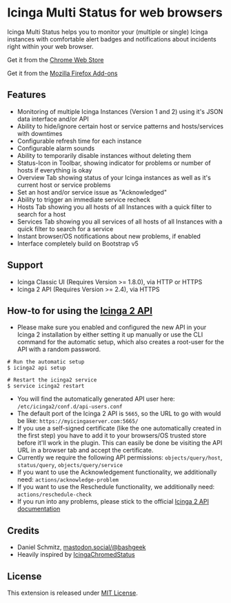 # Icinga Multi Status for web browsers

Icinga Multi Status helps you to monitor your (multiple or single) Icinga instances with comfortable alert badges and notifications about incidents right within your web browser.

Get it from the [Chrome Web Store](https://chrome.google.com/webstore/detail/icinga-multi-status/khabbhcojgkibdeipanmiphceeoiijal)

Get it from the [Mozilla Firefox Add-ons](https://addons.mozilla.org/en-US/firefox/addon/icinga-multi-status-real/)

## Features

- Monitoring of multiple Icinga Instances (Version 1 and 2) using it's JSON data interface and/or API
- Ability to hide/ignore certain host or service patterns and hosts/services with downtimes
- Configurable refresh time for each instance
- Configurable alarm sounds
- Ability to temporarily disable instances without deleting them
- Status-Icon in Toolbar, showing indicator for problems or number of hosts if everything is okay
- Overview Tab showing status of your Icinga instances as well as it's current host or service problems
- Set an host and/or service issue as "Acknowledged"
- Ability to trigger an immediate service recheck
- Hosts Tab showing you all hosts of all Instances with a quick filter to search for a host
- Services Tab showing you all services of all hosts of all Instances with a quick filter to search for a service
- Instant browser/OS notifications about new problems, if enabled
- Interface completely build on Bootstrap v5

## Support

- Icinga Classic UI (Requires Version >= 1.8.0), via HTTP or HTTPS
- Icinga 2 API (Requires Version >= 2.4), via HTTPS

## How-to for using the [Icinga 2 API](https://www.icinga.com/docs/icinga2/latest/doc/12-icinga2-api/)
- Please make sure you enabled and configured the new API in your Icinga 2 installation by either setting it up manually or use the CLI command for the automatic setup, which also creates a root-user for the API with a random password.
```
# Run the automatic setup
$ icinga2 api setup

# Restart the icinga2 service
$ service icinga2 restart
```
- You will find the automatically generated API user here: `/etc/icinga2/conf.d/api-users.conf`
- The default port of the Icinga 2 API is `5665`, so the URL to go with would be like: `https://myicingaserver.com:5665/`
- If you use a self-signed certificate (like the one automatically created in the first step) you have to add it to your browsers/OS trusted store before it'll work in the plugin. This can easily be done be visiting the API URL in a browser tab and accept the certificate.
- Currently we require the following API permissions: ```objects/query/host```, ```status/query```, ```objects/query/service```
- If you want to use the Acknowledgement functionality, we additionally need: ```actions/acknowledge-problem```
- If you want to use the Reschedule functionality, we additionally need: ```actions/reschedule-check```
- If you run into any problems, please stick to the official [Icinga 2 API documentation](https://www.icinga.com/docs/icinga2/latest/doc/12-icinga2-api/)


## Credits

- Daniel Schmitz, [mastodon.social/@bashgeek](https://mastodon.social/@bashgeek)
- Heavily inspired by [IcingaChromedStatus](https://github.com/kepi/IcingaChromedStatus)

## License

This extension is released under [MIT License](https://github.com/bashgeek/icinga-multi-status/blob/master/LICENSE.md).
